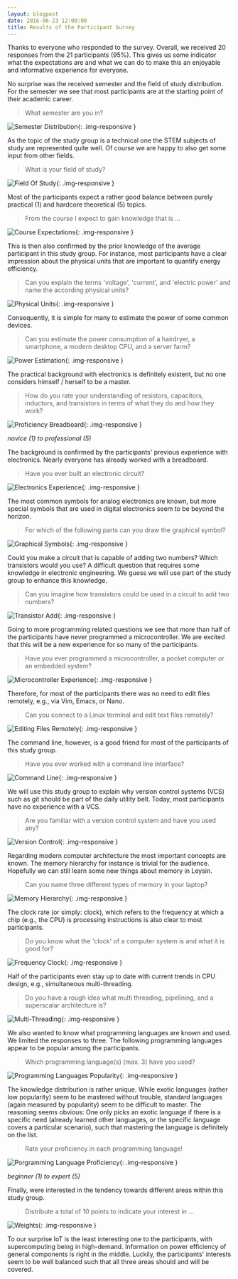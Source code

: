 ```yaml
---
layout: blogpost
date: 2016-06-23 12:00:00
title: Results of the Participant Survey
---
```

Thanks to everyone who responded to the survey. Overall, we received 20 responses from the 21 participants (95%). This gives us some indicator what the expectations are and what we can do to make this an enjoyable and informative experience for everyone.

No surprise was the received semester and the field of study distribution. For the semester we see that most participants are at the starting point of their academic career.

> What semester are you in?

![Semester Distribution](/images/survey/semester.png){: .img-responsive }

As the topic of the study group is a technical one the STEM subjects of study are represented quite well. Of course we are happy to also get some input from other fields.

> What is your field of study?

![Field Of Study](/images/survey/field-of-study.png){: .img-responsive }

Most of the participants expect a rather good balance between purely practical (1) and hardcore theoretical (5) topics.

> From the course I expect to gain knowledge that is ...

![Course Expectations](/images/survey/course-expectations.png){: .img-responsive }

This is then also confirmed by the prior knowledge of the average participant in this study group. For instance, most participants have a clear impression about the physical units that are important to quantify energy efficiency.

> Can you explain the terms 'voltage', 'current', and 'electric power' and name the according physical units?

![Physical Units](/images/survey/physical-units.png){: .img-responsive }

Consequently, it is simple for many to estimate the power of some common devices.

> Can you estimate the power consumption of a hairdryer, a smartphone, a modern desktop CPU, and a server farm?

![Power Estimation](/images/survey/power-estimation.png){: .img-responsive }

The practical background with electronics is definitely existent, but no one considers himself / herself to be a master.

> How do you rate your understanding of resistors, capacitors, inductors, and transistors in terms of what they do and how they work?

![Proficiency Breadboard](/images/survey/proficiency-breadboard.png){: .img-responsive }

*novice (1) to professional (5)*

The background is confirmed by the participants' previous experience with electronics. Nearly everyone has already worked with a breadboard.

> Have you ever built an electronic circuit?

![Electronics Experience](/images/survey/experience-electronics.png){: .img-responsive }

The most common symbols for analog electronics are known, but more special symbols that are used in digital electronics seem to be beyond the horizon.

> For which of the following parts can you draw the graphical symbol?

![Graphical Symbols](/images/survey/graphical-symbols.png){: .img-responsive }

Could you make a circuit that is capable of adding two numbers? Which transistors would you use? A difficult question that requires some knowledge in electronic engineering. We guess we will use part of the study group to enhance this knowledge.

> Can you imagine how transistors could be used in a circuit to add two numbers?

![Transistor Add](/images/survey/transistor-adder.png){: .img-responsive }

Going to more programming related questions we see that more than half of the participants have never programmed a microcontroller. We are excited that this will be a new experience for so many of the participants.

> Have you ever programmed a microcontroller, a pocket computer or an embedded system?

![Microcontroller Experience](/images/survey/experience-microcontroller.png){: .img-responsive }

Therefore, for most of the participants there was no need to edit files remotely, e.g., via Vim, Emacs, or Nano.

> Can you connect to a Linux terminal and edit text files remotely?

![Editing Files Remotely](/images/survey/linux-terminal.png){: .img-responsive }

The command line, however, is a good friend for most of the participants of this study group.

> Have you ever worked with a command line interface?

![Command Line](/images/survey/command-line.png){: .img-responsive }

We will use this study group to explain why version control systems (VCS) such as git should be part of the daily utility belt. Today, most participants have no experience with a VCS.

> Are you familiar with a version control system and have you used any?

![Version Control](/images/survey/version-control.png){: .img-responsive }

Regarding modern computer architecture the most important concepts are known. The memory hierarchy for instance is trivial for the audience. Hopefully we can still learn some new things about memory in Leysin.

> Can you name three different types of memory in your laptop?

![Memory Hierarchy](/images/survey/computer-memory.png){: .img-responsive }

The clock rate (or simply: clock), which refers to the frequency at which a chip (e.g., the CPU) is processing instructions is also clear to most participants.

> Do you know what the 'clock' of a computer system is and what it is good for?

![Frequency Clock](/images/survey/frequency-clock.png){: .img-responsive }

Half of the participants even stay up to date with current trends in CPU design, e.g., simultaneous multi-threading.

> Do you have a rough idea what multi threading, pipelining, and a superscalar architecture is?

![Multi-Threading](/images/survey/multi-threading.png){: .img-responsive }

We also wanted to know what programming languages are known and used. We limited the responses to three. The following programming languages appear to be popular among the participants.

> Which programming language(s) (max. 3) have you used?

![Programming Languages Popularity](/images/survey/popularity-programming-languages.png){: .img-responsive }

The knowledge distribution is rather unique. While exotic languages (rather low popularity) seem to be mastered without trouble, standard languages (again measured by popularity) seem to be difficult to master. The reasoning seems obvious: One only picks an exotic language if there is a specific need (already learned other languages, or the specific language covers a particular scenario), such that mastering the language is definitely on the list.

> Rate your proficiency in each programming language!

![Porgramming Language Proficiency](/images/survey/proficiency-programming-languages.png){: .img-responsive }

*beginner (1) to expert (5)*

Finally, were interested in the tendency towards different areas within this study group.

> Distribute a total of 10 points to indicate your interest in ...

![Weights](/images/survey/weights.png){: .img-responsive }

To our surprise IoT is the least interesting one to the participants, with supercomputing being in high-demand. Information on power efficiency of general components is right in the middle. Luckily, the participants' interests seem to be well balanced such that all three areas should and will be covered.
